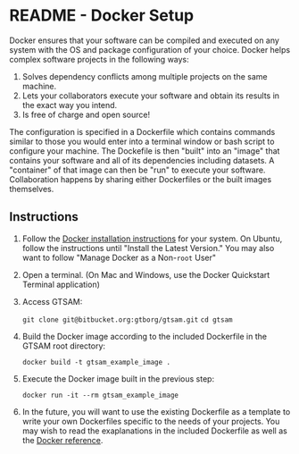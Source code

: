 README - Docker Setup
=====================

Docker ensures that your software can be compiled and executed on any system with the OS and package configuration of 
your choice. Docker helps complex software projects in the following ways:

1. Solves dependency conflicts among multiple projects on the same machine.
2. Lets your collaborators execute your software and obtain its results in the exact way you intend. 
3. Is free of charge and open source!

The configuration is specified in a Dockerfile which contains commands similar to those you would enter into a terminal 
window or bash script to configure your machine. The Dockefile is then "built" into an "image" that contains your software 
and all of its dependencies including datasets. A "container" of that image can then be "run" to execute your software.
Collaboration happens by sharing either Dockerfiles or the built images themselves.

Instructions
--------------

1. Follow the [Docker installation instructions](https://docs.docker.com/engine/installation/) for your system. 
On Ubuntu, follow the instructions until "Install the Latest Version." You may also want to follow "Manage Docker as a Non-`root` User"
2. Open a terminal. (On Mac and Windows, use the Docker Quickstart Terminal application)
3. Access GTSAM:

    `git clone git@bitbucket.org:gtborg/gtsam.git`
    `cd gtsam`

5. Build the Docker image according to the included Dockerfile in the GTSAM root directory:

    `docker build -t gtsam_example_image .`

6. Execute the Docker image built in the previous step:

    `docker run -it --rm gtsam_example_image`
     
7. In the future, you will want to use the existing Dockerfile as a template to write your own Dockerfiles specific to the needs
   of your projects. You may wish to read the exaplanations in the included Dockerfile as well as the [Docker reference](https://docs.docker.com/engine/reference/builder/).